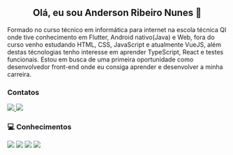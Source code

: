 <h2 align="center">Olá, eu sou Anderson Ribeiro Nunes 👋</h2>
<p>Formado no curso técnico em informática para internet na escola técnica QI onde tive conhecimento em Flutter, Android nativo(Java) e Web, fora do curso venho estudando HTML, CSS, JavaScript e atualmente VueJS, além destas técnologias tenho interesse em aprender TypeScript, React e testes funcionais.
Estou em busca de uma primeira oportunidade como desenvolvedor front-end onde eu consiga aprender e desenvolver a minha carreira.</p>

<h3>Contatos</h3>
<p>
  <a href="https://www.linkedin.com/in/anderson-ribeiro-1ab58383/" target="_blank">
    <img src="https://img.shields.io/badge/linkedin-%230077B5.svg?&style=for-the-badge&logo=linkedin&logoColor=white" />
  </a>
  <a href="mailto:andersonribeironunes@hotmail.com"><img src="https://img.shields.io/badge/-Gmail-%23333?style=for-the-badge&logo=gmail&logoColor=white" target="_blank"></a>
</p>

<h3>💻 Conhecimentos</h3>
<div>
  <img src="https://img.shields.io/badge/HTML5-E34F26?style=for-the-badge&logo=html5&logoColor=white" />
  <img src="https://img.shields.io/badge/CSS3-1572B6?style=for-the-badge&logo=css3&logoColor=white" />
  <img src="https://img.shields.io/badge/JavaScript-F7DF1E?style=for-the-badge&logo=javascript&logoColor=black" />
  <img src="https://img.shields.io/badge/Vue.js-35495E?style=for-the-badge&logo=vuedotjs&logoColor=4FC08D"/>
</div>


<!--
**anderson-nunes/anderson-nunes** is a ✨ _special_ ✨ repository because its `README.md` (this file) appears on your GitHub profile.

Here are some ideas to get you started:

- 🔭 I’m currently working on ...
- 🌱 I’m currently learning ...
- 👯 I’m looking to collaborate on ...
- 🤔 I’m looking for help with ...
- 💬 Ask me about ...
- 📫 How to reach me: ...
- 😄 Pronouns: ...
- ⚡ Fun fact: ...
-->

